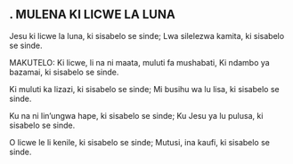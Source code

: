 ## . MULENA KI LICWE LA LUNA

Jesu ki licwe la luna, ki sisabelo se sinde;
Lwa silelezwa kamita, ki sisabelo se sinde.

MAKUTELO:
Ki licwe, li na ni maata, muluti fa mushabati,
Ki ndambo ya bazamai, ki sisabelo se sinde.


Ki muluti ka lizazi, ki sisabelo se sinde;
Mi busihu wa lu lisa, ki sisabelo se sinde.


Ku na ni lin’ungwa hape, ki sisabelo se sinde;
Ku Jesu ya lu pulusa, ki sisabelo se sinde.


O licwe le li kenile, ki sisabelo se sinde;
Mutusi, ina kaufi, ki sisabelo se sinde.



